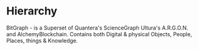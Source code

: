 # Hierarchy
BitGraph - is a Superset of Quantera's ScienceGraph Ultura's A.R.G.O.N. and AlchemyBlockchain. Contains both Digital &amp; physical Objects, People, Places, things & Knowledge.
